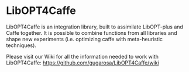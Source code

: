 # LibOPT4Caffe

LibOPT4Caffe is an integration library, built to assimilate LibOPT-plus and Caffe together. It is possible to combine functions from all libraries and shape new experiments (i.e. optimizing caffe with meta-heuristic techniques).

Please visit our Wiki for all the information needed to work with LibOPT4Caffe: https://github.com/gugarosa/LibOPT4Caffe/wiki
